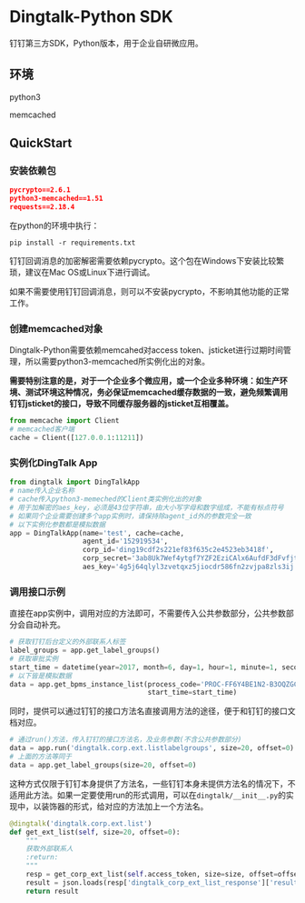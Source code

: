 # Dingtalk-Python SDK

钉钉第三方SDK，Python版本，用于企业自研微应用。

## 环境

python3

memcached

## QuickStart

### 安装依赖包

```json
pycrypto==2.6.1
python3-memcached==1.51
requests==2.18.4
```

在python的环境中执行：

```shell
pip install -r requirements.txt
```

钉钉回调消息的加密解密需要依赖pycrypto。这个包在Windows下安装比较繁琐，建议在Mac OS或Linux下进行调试。

如果不需要使用钉钉回调消息，则可以不安装pycrypto，不影响其他功能的正常工作。

### 创建memcached对象

Dingtalk-Python需要依赖memcahed对access token、jsticket进行过期时间管理，所以需要python3-memcached所实例化出的对象。

**需要特别注意的是，对于一个企业多个微应用，或一个企业多种环境：如生产环境、测试环境这种情况，务必保证memcached缓存数据的一致，避免频繁调用钉钉jsticket的接口，导致不同缓存服务器的jsticket互相覆盖。**

```python
from memcache import Client
# memcached客户端
cache = Client([127.0.0.1:11211])
```

### 实例化DingTalk App

```python
from dingtalk import DingTalkApp
# name传入企业名称
# cache传入python3-memeched的Client类实例化出的对象
# 用于加解密的aes_key，必须是43位字符串，由大小写字母和数字组成，不能有标点符号
# 如果同个企业需要创建多个app实例时，请保持除agent_id外的参数完全一致
# 以下实例化参数都是模拟数据
app = DingTalkApp(name='test', cache=cache,
                  agent_id='152919534',
                  corp_id='ding19cdf2s221ef83f635c2e4523eb3418f',
                  corp_secret='3ab8Uk7Wef4ytgf7YZF2EziCAlx6AufdF3dFvfjtu3532FG3AUgWNEJys',
                  aes_key='4g5j64qlyl3zvetqxz5jiocdr586fn2zvjpa8zls3ij')
```

### 调用接口示例

直接在app实例中，调用对应的方法即可，不需要传入公共参数部分，公共参数部分会自动补充。

```python
# 获取钉钉后台定义的外部联系人标签
label_groups = app.get_label_groups()
# 获取审批实例
start_time = datetime(year=2017, month=6, day=1, hour=1, minute=1, second=1, microsecond=1)
# 以下皆是模拟数据
data = app.get_bpms_instance_list(process_code='PROC-FF6Y4BE1N2-B3OQZGC9RLR4SY1MTNLQ1-91IFWS3', 
                                  start_time=start_time)
```

同时，提供可以通过钉钉的接口方法名直接调用方法的途径，便于和钉钉的接口文档对应。

```python
# 通过run()方法，传入钉钉的接口方法名，及业务参数(不含公共参数部分)
data = app.run('dingtalk.corp.ext.listlabelgroups', size=20, offset=0)
# 上面的方法等同于
data = app.get_label_groups(size=20, offset=0)
```

这种方式仅限于钉钉本身提供了方法名，一些钉钉本身未提供方法名的情况下，不适用此方法。如果一定要使用run的形式调用，可以在`dingtalk/__init__.py`的实现中，以装饰器的形式，给对应的方法加上一个方法名。

```python
@dingtalk('dingtalk.corp.ext.list')
def get_ext_list(self, size=20, offset=0):
    """
    获取外部联系人
    :return:
    """
    resp = get_corp_ext_list(self.access_token, size=size, offset=offset)
    result = json.loads(resp['dingtalk_corp_ext_list_response']['result'])
    return result
```

